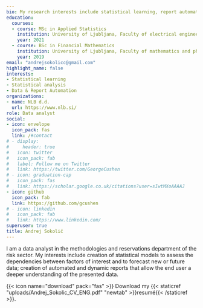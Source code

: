 ```yaml
---
bio: My research interests include statistical learning, report automation and reproducible analysis.
education:
  courses:
  - course: MSc in Applied Statistics
    institution: University of Ljubljana, Faculty of electrical engineering
    year: 2021
  - course: BSc in Financial Mathematics
    institution: University of Ljubljana, Faculty of mathematics and physics
    year: 2019
email: "andrejsokolicc@gmail.com"
highlight_name: false
interests:
- Statistical learning
- Statistical analysis
- Data & Report Automation
organizations:
- name: NLB d.d.
  url: https://www.nlb.si/
role: Data analyst
social:
- icon: envelope
  icon_pack: fas
  link: /#contact
# - display:
#     header: true
#   icon: twitter
#   icon_pack: fab
#   label: Follow me on Twitter
#   link: https://twitter.com/GeorgeCushen
# - icon: graduation-cap
#   icon_pack: fas
#   link: https://scholar.google.co.uk/citations?user=sIwtMXoAAAAJ
- icon: github
  icon_pack: fab
  link: https://github.com/gcushen
# - icon: linkedin
#   icon_pack: fab
#   link: https://www.linkedin.com/
superuser: true
title: Andrej Sokolič
---
```


I am a data analyst in the methodologies and reservations department of the risk sector. My interests include creation of statistical models to assess the
dependencies between factors of interest and to forecast new or future data;
creation of automated and dynamic reports that allow the end user a deeper
understanding of the presented data.


{{< icon name="download" pack="fas" >}} Download my {{< staticref "uploads/Andrej_Sokolic_CV_ENG.pdf" "newtab" >}}resumé{{< /staticref >}}.
